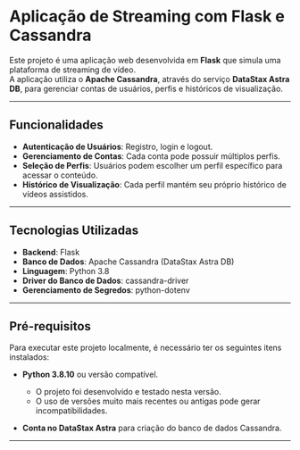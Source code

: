 # Aplicação de Streaming com Flask e Cassandra

Este projeto é uma aplicação web desenvolvida em **Flask** que simula uma plataforma de streaming de vídeo.  
A aplicação utiliza o **Apache Cassandra**, através do serviço **DataStax Astra DB**, para gerenciar contas de usuários, perfis e históricos de visualização.

---

## Funcionalidades

- **Autenticação de Usuários**: Registro, login e logout.  
- **Gerenciamento de Contas**: Cada conta pode possuir múltiplos perfis.  
- **Seleção de Perfis**: Usuários podem escolher um perfil específico para acessar o conteúdo.  
- **Histórico de Visualização**: Cada perfil mantém seu próprio histórico de vídeos assistidos.  

---

## Tecnologias Utilizadas

- **Backend**: Flask  
- **Banco de Dados**: Apache Cassandra (DataStax Astra DB)  
- **Linguagem**: Python 3.8
- **Driver do Banco de Dados**: cassandra-driver  
- **Gerenciamento de Segredos**: python-dotenv  

---

## Pré-requisitos

Para executar este projeto localmente, é necessário ter os seguintes itens instalados:

- **Python 3.8.10** ou versão compatível.  
  - O projeto foi desenvolvido e testado nesta versão.  
  - O uso de versões muito mais recentes ou antigas pode gerar incompatibilidades.  

- **Conta no DataStax Astra** para criação do banco de dados Cassandra.  

---

